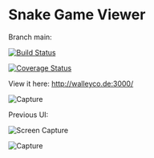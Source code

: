 # Snake Game Viewer

Branch main: 

[![Build Status](https://www.travis-ci.com/ChrisWalley/Runtime-Terror---Snake-Game-Viewer.svg?branch=main)](https://www.travis-ci.com/ChrisWalley/Runtime-Terror---Snake-Game-Viewer)

[![Coverage Status](https://coveralls.io/repos/github/ChrisWalley/Runtime-Terror---Snake-Game-Viewer/badge.svg?branch=main)](https://coveralls.io/github/ChrisWalley/Runtime-Terror---Snake-Game-Viewer?branch=main)


View it here: http://walleyco.de:3000/

![Capture](https://user-images.githubusercontent.com/19406443/119340146-69ba5b80-bc92-11eb-980f-dc16389e8568.PNG)

Previous UI:

![Screen Capture](https://user-images.githubusercontent.com/19406443/117628485-7fe7f800-b179-11eb-8c40-95374b5b5a23.PNG)


![Capture](https://user-images.githubusercontent.com/19406443/114347236-ecfd7300-9b64-11eb-9372-2f828fb7e95a.PNG)

